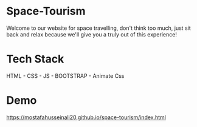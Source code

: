# Space-Tourism

Welcome to our website for space travelling, don't think too much, just sit back and relax because we'll give you a truly out of this experience!

# Tech Stack
HTML - CSS - JS - BOOTSTRAP - Animate Css

# Demo
https://mostafahusseinali20.github.io/space-tourism/index.html
